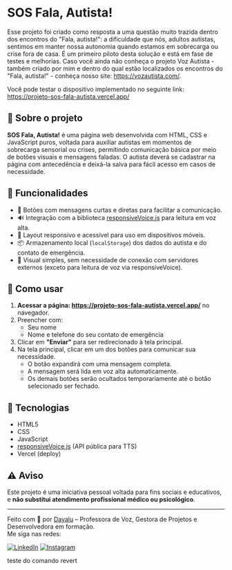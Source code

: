 # SOS Fala, Autista!

Esse projeto foi criado como resposta a uma questão muito trazida dentro dos encontros do "Fala, autista!": a dificuldade que nós, adultos autistas, sentimos em manter nossa autonomia quando estamos em sobrecarga ou crise fora de casa.
É um primeiro piloto desta solução e está em fase de testes e melhorias. Caso você ainda não conheça o projeto Voz Autista - também criado por mim e dentro do qual estão localizados os encontros do "Fala, autista!" - conheça nosso site: https://vozautista.com/.

Você pode testar o dispositivo implementado no seguinte link: https://projeto-sos-fala-autista.vercel.app/

## 🧠 Sobre o projeto

**SOS Fala, Autista!** é uma página web desenvolvida com HTML, CSS e JavaScript puros, voltada para auxiliar autistas em momentos de sobrecarga sensorial ou crises, permitindo comunicação básica por meio de botões visuais e mensagens faladas. 
O autista deverá se cadastrar na página com antecedência e deixá-la salva para fácil acesso em casos de necessidade.

## 🧩 Funcionalidades

- 💬 Botões com mensagens curtas e diretas para facilitar a comunicação.
- 🔊 Integração com a biblioteca [responsiveVoice.js](https://responsivevoice.org/) para leitura em voz alta.
- 📱 Layout responsivo e acessível para uso em dispositivos móveis.
- 📦 Armazenamento local (`localStorage`) dos dados do autista e do contato de emergência.
- 🔐 Visual simples, sem necessidade de conexão com servidores externos (exceto para leitura de voz via responsiveVoice).


## 🚀 Como usar

1. **Acessar a página: https://projeto-sos-fala-autista.vercel.app/** no navegador.
2. Preencher com:
   - Seu nome
   - Nome e telefone do seu contato de emergência
3. Clicar em **"Enviar"** para ser redirecionado à tela principal.
4. Na tela principal, clicar em um dos botões para comunicar sua necessidade.
   - O botão expandirá com uma mensagem completa.
   - A mensagem será lida em voz alta automaticamente.
   - Os demais botões serão ocultados temporariamente até o botão selecionado ser fechado.

## 🧩 Tecnologias

- HTML5
- CSS
- JavaScript
- [responsiveVoice.js](https://responsivevoice.org/) (API pública para TTS)
- Vercel (deploy)

## ⚠️ Aviso

Este projeto é uma iniciativa pessoal voltada para fins sociais e educativos, e **não substitui atendimento profissional médico ou psicológico**.

---

Feito com 💜 por [Dayalu](https://github.com/MarianaVarandas) – Professora de Voz, Gestora de Projetos e Desenvolvedora em formação.  
Me siga nas redes:

[![LinkedIn](https://img.shields.io/badge/LinkedIn-0A66C2?style=for-the-badge&logo=linkedin&logoColor=white)](https://www.linkedin.com/in/mariana-varandas-7b912b82/)
[![Instagram](https://img.shields.io/badge/Instagram-E4405F?style=for-the-badge&logo=instagram&logoColor=white)](https://www.instagram.com/_dayalu/)

teste do comando revert




